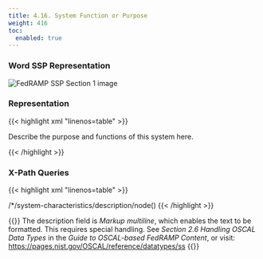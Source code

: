 ```yaml
---
title: 4.16. System Function or Purpose
weight: 416
toc:
  enabled: true
---
```


### **Word SSP Representation**

<img src="/img/ssp-figure-4_16.png" alt="FedRAMP SSP Section 1 image">

### **Representation**

{{< highlight xml "linenos=table" >}}
   <system-characteristics>
      <!-- system-name, system-name-short -->
      <description>
         <p>Describe the purpose and functions of this system here.</p>
      </description>
      <!-- prop, link, date-authorized -->
   </system-characteristics>
{{< /highlight >}}

### **X-Path Queries**
{{< highlight xml "linenos=table" >}}
<!-- System Function or Purpose: First paragraph in description -->
/*/system-characteristics/description/node()
{{< /highlight >}}


{{<callout>}}
The description field is *Markup multiline*, which enables the text to be formatted. This requires special handling. See *Section 2.6 Handling OSCAL Data Types* in the *Guide to OSCAL-based FedRAMP Content*, or visit:
<https://pages.nist.gov/OSCAL/reference/datatypes/ss>
{{</callout>}}